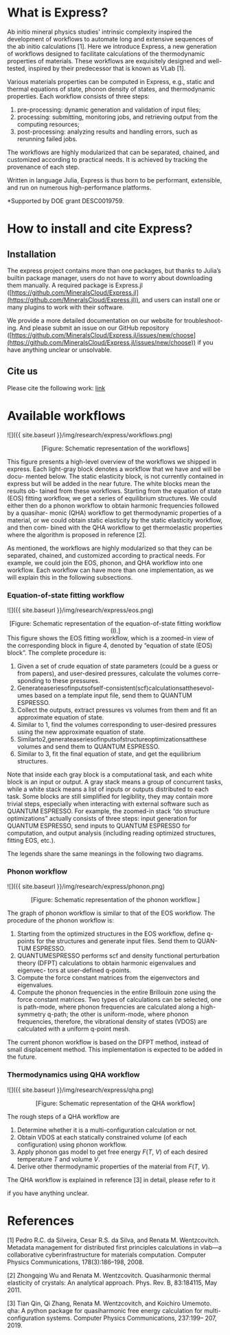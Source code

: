 # What is Express?

Ab initio mineral physics studies' intrinsic complexity inspired the development of workflows to automate long and extensive sequences of the ab initio calculations [1]. Here we introduce Express, a new generation of workflows designed to facilitate calculations of the thermodynamic properties of materials. These workflows are exquisitely designed and well-tested, inspired by their predecessor that is known as VLab [1].

Various materials properties can be computed in Express, e.g., static and thermal equations of state, phonon density of states, and thermodynamic properties. Each workflow consists of three steps:

1. pre-processing: dynamic generation and validation of input files;
2. processing: submitting, monitoring jobs, and retrieving output from the computing resources;
3. post-processing: analyzing results and handling errors, such as rerunning failed jobs.

The workflows are highly modularized that can be separated, chained, and customized according to practical needs. It is achieved by tracking the provenance of each step.

Written in language Julia, Express is thus born to be performant, extensible, and run on numerous high-performance platforms.

*Supported by DOE grant DESC0019759.



# How to install and cite Express?

## Installation

The express project contains more than one packages, but thanks to Julia’s builtin package manager, users do not have to worry about downloading them manually. A required package is Express.jl ([https://github.com/MineralsCloud/Express.jl](https://github.com/MineralsCloud/Express.jl)), and users can install one or many plugins to work with their software.

We provide a more detailed documentation on our website for troubleshoot- ing. And please submit an issue on our GitHub repository ([https://github.com/MineralsCloud/Express.jl/issues/new/choose](https://github.com/MineralsCloud/Express.jl/issues/new/choose)) if you have anything unclear or unsolvable.

## Cite us

Please cite the following work: [link](#)

# **Available workflows**

![]({{ site.baseurl }}/img/research/express/workflows.png)
<center>
[Figure: Schematic representation of the workflows]
</center>

This figure presents a high-level overview of the workflows we shipped in express. Each light-gray block denotes a workflow that we have and will be docu- mented below. The static elasticity block, is not currently contained in express but will be added in the near future. The white blocks mean the results ob- tained from these workflows. Starting from the equation of state (EOS) fitting workflow, we get a series of equilibrium structures. We could either then do a phonon workflow to obtain harmonic frequencies followed by a quasihar- monic (QHA) workflow to get thermodynamic properties of a material, or we could obtain static elasticity by the static elasticity workflow, and then com- bined with the QHA workflow to get thermoelastic properties where the algorithm is proposed in reference [2].

As mentioned, the workflows are highly modularized so that they can be separated, chained, and customized according to practical needs. For example, we could join the EOS, phonon, and QHA workflow into one workflow. Each workflow can have more than one implementation, as we will explain this in the following subsections.



### Equation-of-state fitting workflow

![]({{ site.baseurl }}/img/research/express/eos.png)
<center>
[Figure: Schematic representation of the equation-of-state fitting workflow (I).]
</center>
This figure shows the EOS fitting workflow, which is a zoomed-in view of the corresponding block in figure 4, denoted by “equation of state (EOS) block”. The complete procedure is:

1. Given a set of crude equation of state parameters (could be a guess or from papers), and user-desired pressures, calculate the volumes corre- sponding to these pressures.
2. Generateaseriesofinputsofself-consistent(scf)calculationsatthesevol- umes based on a template input file, send them to QUANTUM ESPRESSO.
3. Collect the outputs, extract pressures vs volumes from them and fit an approximate equation of state.
4. Similar to 1, find the volumes corresponding to user-desired pressures using the new approximate equation of state.
5. Similarto2,generateaseriesofinputsofstructureoptimizationsatthese volumes and send them to QUANTUM ESPRESSO.
6. Similar to 3, fit the final equation of state, and get the equilibrium structures.

Note that inside each gray block is a computational task, and each white block is an input or output. A gray stack means a group of concurrent tasks, while a white stack means a list of inputs or outputs distributed to each task. Some blocks are still simplified for legibility, they may contain more trivial steps, especially when interacting with external software such as QUANTUM ESPRESSO. For example, the zoomed-in stack “do structure optimizations” actually consists of three steps: input generation for QUANTUM ESPRESSO, send inputs to QUANTUM ESPRESSO for computation, and output analysis (including reading optimized structures, fitting EOS, etc.). 

The legends share the same meanings in the following two diagrams.

### Phonon workflow

![]({{ site.baseurl }}/img/research/express/phonon.png)
<center>
[Figure: Schematic representation of the phonon workflow.]
</center>

The graph of phonon workflow is similar to that of the EOS workflow. The procedure of the phonon workflow is:

1. Starting from the optimized structures in the EOS workflow, define q- points for the structures and generate input files. Send them to QUAN- TUM ESPRESSO.
2. QUANTUMESPRESSO performs scf and density functional perturbation theory (DFPT) calculations to obtain harmonic eigenvalues and eigenvec- tors at user-defined q-points.
3. Compute the force constant matrices from the eigenvectors and eigenvalues.
4. Compute the phonon frequencies in the entire Brillouin zone using the force constant matrices. Two types of calculations can be selected, one is path-mode, where phonon frequencies are calculated along a high-symmetry q-path; the other is uniform-mode, where phonon frequencies, therefore, the vibrational density of states (VDOS) are calculated with a uniform q-point mesh.

The current phonon workflow is based on the DFPT method, instead of small displacement method. This implementation is expected to be added in the future.

### Thermodynamics using QHA workflow


![]({{ site.baseurl }}/img/research/express/qha.png)
<center>
[Figure: Schematic representation of the QHA workflow]
</center>

The rough steps of a QHA workflow are

1. Determine whether it is a multi-configuration calculation or not.
2. Obtain VDOS at each statically constrained volume (of each configuration) using phonon workflow.
3. Apply phonon gas model to get free energy *F*(*T*, *V*) of each desired temperature *T* and volume *V*.
4. Derive other thermodynamic properties of the material from *F*(*T*, *V*).

The QHA workflow is explained in reference [3] in detail, please refer to it

if you have anything unclear.



# References

[1] Pedro R.C. da Silveira, Cesar R.S. da Silva, and Renata M. Wentzcovitch. Metadata management for distributed first principles calculations in vlab—a collaborative cyberinfrastructure for materials computation. Computer Physics Communications, 178(3):186–198, 2008.

[2] Zhongqing Wu and Renata M. Wentzcovitch. Quasiharmonic thermal elasticity of crystals: An analytical approach. Phys. Rev. B, 83:184115, May 2011.

[3] Tian Qin, Qi Zhang, Renata M. Wentzcovitch, and Koichiro Umemoto. qha: A python package for quasiharmonic free energy calculation for multi-configuration systems. Computer Physics Communications, 237:199– 207, 2019.